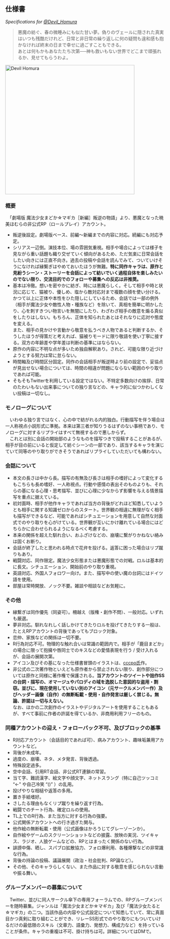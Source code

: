 ## 仕様書
*Specifications for [@Devil_Homura](https://twitter.com/Devil_Homura)*

> 悪魔の紡ぐ、春の微睡みにも似た甘い夢。偽りのヴェールに隠された真実はいつも残酷だけれど、日常と非日常の繰り返しに何の疑問も違和感も抱かなければ終末の日まで幸せに過ごすこともできる。  
> あとは何もかもあなたたち次第──神も救いもない世界でどこまで頑張れるか、見せてもらうわよ。

<img src="https://rp.zweivogel.org/images/Homu_by_cccpo_resized.png" alt="Devil Homura" width="408" />

### 概要

　「劇場版 魔法少女まどか☆マギカ［新編］叛逆の物語」より、悪魔となった暁美ほむらの非公式RP（ロールプレイ）アカウント。

* 叛逆後設定。劇場版ベース、前編〜新編までの内容に対応。続編にも対応予定。
* シリアス一辺倒。演技本位、場の雰囲気重視。相手や場合によっては様子を見ながら重い話題も織り交ぜていく傾向があるため、ただ気楽に日常会話をしたい向きには正直不向き。過去の投稿や会話を読んでみて、ついていけそうになければ縁繋ぎはやめておいたほうが無難。**特に同作キャラは、原作と見紛うシーン・ストーリーを会話によって紡いでいく過程自体を楽しみたいのでない限り、交流目的でのフォローや募集への反応は非推奨。**
* 基本は冷徹。想いを密やかに紡ぎ、時には悪魔らしく。そして相手や時と状況に応じて、猫被り、優しめ、塩から敵対応対まで複数の顔を使い分ける。  
かつて以上に正体や本性をひた隠しにしているため、会話では一部の例外（相手が魔法少女や敵性人物・種族など）を除いて、真相を簡単に明かしたり、心を刺すきつい物言いを無闇にしたり、わざわざ相手の敵意を煽る真似をしたりはしない。もちろん、正体を知られたあとはそれなりに応対や態度を変える。  
また、相手の見かけや言動から敬意を払うべき人物であると判断するか、そうしたほうが得策だと考えれば、猫被りモードに限り敬語を使い丁寧に接する。双方の年齢差や学年差は判断の基準にはならない。
* 原作の内容に不明な点が多いため独自解釈あり。されど、可能な限り近づけようとする努力は常に怠らない。
* 時間軸及び時間区分固定。同作の会話相手が叛逆時より前の設定で、妥協点が見出せない場合については、時間の相違が問題にならない範囲のやり取りであれば可能。
* そもそもTwitterを利用している設定ではない。不特定多数向けの挨拶、日常のたわいもない出来事についての独り言などの、キャラ的に似つかわしくない投稿は一切なし。

### モノローグについて

　いわゆる独り言ではなく、心の中で紡がれる内的独白。行動描写を伴う場合は一人称視点小説形式に準拠。本来は第三者が知りうるはずのない事柄であり、モノローグに対するリプライはすべて無視するので悪しからず。  
　これとは別に会話の開始部のようなものを描写つきで投稿することがあるが、相手が目の前にいると仮定して紡ぐシーンの一部であり、該当するキャラを演じていて同等のやり取りができそうであればリプライしていただいても構わない。

### 会話について

* 本文の長さは中から長。描写の有無及び長さは相手の嗜好によって変化するもこちらも長め嗜好、一人称視点。行動や感情の表出そのものよりも、それらの基になる心理・思考描写、並びに心理に少なからず影響を与える情景描写を重点に据えている。
* 初対面時、相手が他作キャラであれば当方の背後がどれほど知悉していようとも相手に関する知識ゼロからのスタート。世界観の相違に無理がなく相手も描写ができるなど、可能であればシチュエーションを用意して自然な対面式でのやり取りを心がけている。世界観が互いにかけ離れている場合にはどちらかに合わせられるようになるべく考慮する。
* 本来の関係を超えた馴れ合い、おふざけなどの、崩壊に繋がりかねない絡みは固くお断り。
* 会話が終了したと思われる時点で花弁を投げる。返答に困った場合はリプ蹴りもあり。
* 戦闘対応、同作限定。魔法少女形態または悪魔形態での対戦。ロルは基本的に長文。シチュエーション、開始前のやり取り重視。
* 英語対応、外国人フォロワー向け。また、描写中の使い魔の台詞にはドイツ語を使用。
* 部屋は常時開放、ノック不要。雑談や相談などお気軽に。

### その他

* 縁繋ぎは同作優先（同姿可）。柵越え（版権・創作不問）、一般対応。いずれも厳選。
* 夢非対応。馴れなれしく話しかけてきたりロルを投げてきたりする一般は、たとえRPアカウントの背後であってもブロック対象。
* 恋仲、家族などの関係は一切不要。
* R行為対応不可。物理的な触れ合いは常識の範囲内で。相手が「鹿目まどか」の場合に限って抱擁や唇同士でのキスなどの愛情表現を行う / 受け入れるが、会話の展開次第。
* アイコン及びその基になった仕様書冒頭のイラストは、[cccpo氏](https://www.pixiv.net/member.php?id=667829)作。
* 非公式の二次著作物といえども原作者から禁止されない限り、創作部分については原作と同様に著作権で保護される。**当アカウントのツイートや拙作SSの台詞・描写の、オマージュやパロディの域を逸脱した意図的な盗用・剽窃。並びに、現在使用していない別のアイコン（元サークルメンバー作）及びヘッダー画像（自作）の無断転載・使用・自作発言は厳しく禁じる。無論、許諾は一切与えない。**  
なお、ほかの二次創作のイラストやデジタルアートを使用することもあるが、すべて事前に作者の許諾を得ているか、非商用利用フリーのもの。

### 同種アカウントの迎え・フォローバック不可、及びブロックの基準

* R対応アカウント（会話目的であれば可）、病みアカウント、趣味垢兼用アカウントなど。
* 背後が未成年。
* 過度の、崩壊、ネタ、メタ発言、背後透過。
* 特殊設定過多。
* 空中会話、引用RT会話、非公式RT連鎖の常習。
* 当て字、難読漢字、絵文字や顔文字、ネットスラング（特に自己ツッコミ “←” や自己冷笑 “()” ）の乱用。
* 投げやりな相槌や返答の多用。
* 置き手紙嗜好。
* さしたる理由もなくリプ蹴りを繰り返す行為。
* 戦闘でのチート行為、確定ロルの使用。
* TL上でのR行為、また当方に対する行為の強要。
* 公式関係アカウントへの行き過ぎた関与。
* 他作絵の無断転載・使用（公式画像はかろうじてグレーゾーンか）。
* 自作絵やゲームのスクリーンショットなどの披露、放映の実況、ツイキャス、ラジオ、人狼ゲームなどの、RPとはまったく関係のない行為。
* 誹謗中傷、晒し、スパブロ拡散協力、フォロ爆利用、各種爆撃などの非常識な行為。
* 背後の持論の投稿、議論展開（政治・社会批判、RP論など）。
* その他、そのキャラらしくない、また作品に対する敬意を感じられない言動や振る舞い。

### グループメンバーの募集について

　Twitter、並びに同人サークル傘下の専用フォーラムでの、RPグループメンバーを随時募集。ジャンルは「魔法少女まどか☆マギカ」及び「魔法少女たると☆マギカ」の二つ。当該作品の内容や公式設定について知悉していて、常に真面目かつ真剣に取り組むことができ、リレーSS形式でのやり取りにもついていけるだけの最低限のスキル（文章力、語彙力、発想力、構成力など）を持っていることが条件。キャラの重複は不可、掛け持ちは可。詳細についてはDMで。
